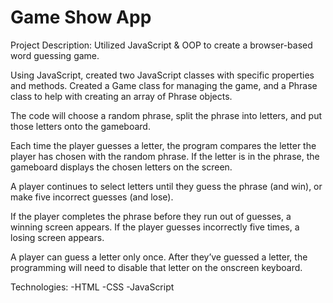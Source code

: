 # Game Show App

Project Description:
 Utilized JavaScript & OOP to create a browser-based word guessing game.

Using JavaScript, created two JavaScript classes with specific properties and methods. Created a Game class for managing the game, and a Phrase class to help with creating an array of Phrase objects.

The code will choose a random phrase, split the phrase into letters, and put those letters onto the gameboard.

Each time the player guesses a letter, the program compares the letter the player has chosen with the random phrase. If the letter is in the phrase, the gameboard displays the chosen letters on the screen.

A player continues to select letters until they guess the phrase (and win), or make five incorrect guesses (and lose).

If the player completes the phrase before they run out of guesses, a winning screen appears. If the player guesses incorrectly five times, a losing screen appears.

A player can guess a letter only once. After they’ve guessed a letter, the programming will need to disable that letter on the onscreen keyboard.

Technologies:
-HTML
-CSS
-JavaScript